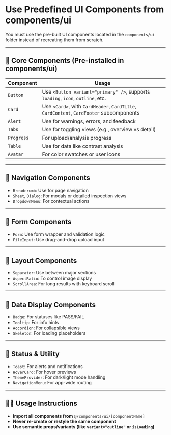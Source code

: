 # Use Predefined UI Components from components/ui

You must use the pre-built UI components located in the `components/ui` folder instead of recreating them from scratch.

---

## 🧰 Core Components (Pre-installed in components/ui)

| Component | Usage |
|----------|--------|
| `Button` | Use `<Button variant="primary" />`, supports `loading`, `icon`, `outline`, etc. |
| `Card` | Use `<Card>`, with `CardHeader`, `CardTitle`, `CardContent`, `CardFooter` subcomponents |
| `Alert` | Use for warnings, errors, and feedback |
| `Tabs` | Use for toggling views (e.g., overview vs detail) |
| `Progress` | For upload/analysis progress |
| `Table` | Use for data like contrast analysis |
| `Avatar` | For color swatches or user icons |

---

## 🧭 Navigation Components

- `Breadcrumb`: Use for page navigation
- `Sheet`, `Dialog`: For modals or detailed inspection views
- `DropdownMenu`: For contextual actions

---

## 📂 Form Components

- `Form`: Use form wrapper and validation logic
- `FileInput`: Use drag-and-drop upload input

---

## 🧱 Layout Components

- `Separator`: Use between major sections
- `AspectRatio`: To control image display
- `ScrollArea`: For long results with keyboard scroll

---

## 🎯 Data Display Components

- `Badge`: For statuses like PASS/FAIL
- `Tooltip`: For info hints
- `Accordion`: For collapsible views
- `Skeleton`: For loading placeholders

---

## 🔔 Status & Utility

- `Toast`: For alerts and notifications
- `HoverCard`: For hover previews
- `ThemeProvider`: For dark/light mode handling
- `NavigationMenu`: For app-wide routing

---

## 🧑‍🏫 Usage Instructions

- **Import all components from** `@/components/ui/[componentName]`
- **Never re-create or restyle the same component**
- **Use semantic props/variants (like `variant="outline"` or `isLoading`)**
